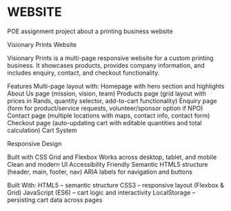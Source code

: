 # WEBSITE
 POE assignment project about a printing business website

Visionary Prints Website

Visionary Prints is a multi-page responsive website for a custom printing business. It showcases products, provides company information, and includes enquiry, contact, and checkout functionality.

Features
Multi-page layout with:
Homepage with hero section and highlights
About Us page (mission, vision, team)
Products page (grid layout with prices in Rands, quantity selector, add-to-cart functionality)
Enquiry page (form for product/service requests, volunteer/sponsor option if NPO)
Contact page (multiple locations with maps, contact info, contact form)
Checkout page (auto-updating cart with editable quantities and total calculation)
Cart System

Responsive Design

Built with CSS Grid and Flexbox
Works across desktop, tablet, and mobile
Clean and modern UI
Accessibility Friendly
Semantic HTML5 structure (header, main, footer, nav)
ARIA labels for navigation and buttons

Built With:
HTML5 – semantic structure
CSS3 – responsive layout (Flexbox & Grid)
JavaScript (ES6) – cart logic and interactivity
LocalStorage – persisting cart data across pages
